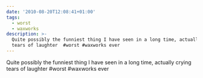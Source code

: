 ```yaml
---
date: '2010-08-20T12:08:41+01:00'
tags:
  - worst
  - waxworks
description: >-
  Quite possibly the funniest thing I have seen in a long time, actually crying
  tears of laughter  #worst #waxworks ever
---
```

Quite possibly the funniest thing I have seen in a long time, actually crying tears of laughter  #worst #waxworks ever
